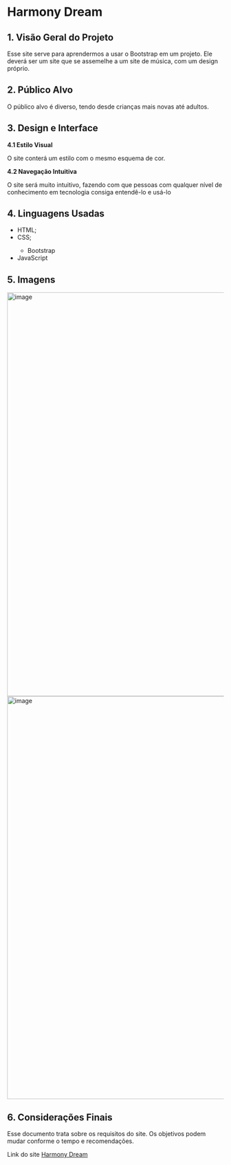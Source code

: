 # Harmony Dream

## 1. Visão Geral do Projeto
<p>Esse site serve para aprendermos a usar o Bootstrap em um projeto. Ele deverá ser um site que se assemelhe a um site de música, com um design próprio.</p>

## 2. Público Alvo
<p>O público alvo é diverso, tendo desde crianças mais novas até adultos.</p>

## 3. Design e Interface
<b>4.1 Estilo Visual</b>
<p>O site conterá um estilo com o mesmo esquema de cor.</p>
<b>4.2 Navegação Intuitiva</b>
<p>O site será muito intuitivo, fazendo com que pessoas com qualquer nível de conhecimento em tecnologia consiga entendê-lo e usá-lo</p>

## 4. Linguagens Usadas
<ul>
  <li>HTML;</li>
  <li>CSS;</li>
  <ul>
     <li>Bootstrap</li>
  </ul>
  <li>JavaScript</li>
</ul>

## 5. Imagens
<img width="940" alt="image" src="https://github.com/bruno08nunes/harmony-dream/assets/139359503/564783df-65d7-424b-a5e8-11a3b28ce2d9">
<img width="938" alt="image" src="https://github.com/bruno08nunes/harmony-dream/assets/139359503/afe2b633-9058-4215-8e43-3aa800e0cd84">

## 6. Considerações Finais
<p>Esse documento trata sobre os requisitos do site. Os objetivos podem mudar conforme o tempo e recomendações.</p>

<p>Link do site <a href="https://bruno08nunes.github.io/harmony-dream/index.html" target="_blank">Harmony Dream</a></p>

